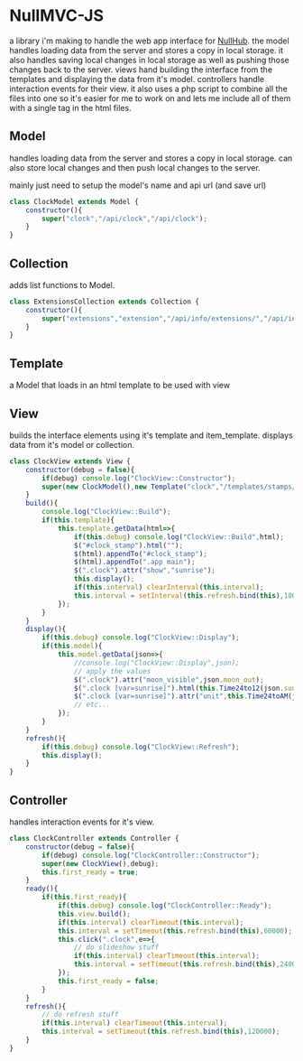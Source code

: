 # NullMVC-JS
 
a library i'm making to handle the web app interface for [NullHub](http://github.com/sophiathekitty/NullHub). the model handles loading data from the server and stores a copy in local storage. it also handles saving local changes in local storage as well as pushing those changes back to the server. views hand building the interface from the templates and displaying the data from it's model. controllers handle interaction events for their view. it also uses a php script to combine all the files into one so it's easier for me to work on and lets me include all of them with a single tag in the html files.

## Model

handles loading data from the server and stores a copy in local storage. can also store local changes and then push local changes to the server.

mainly just need to setup the model's name and api url (and save url)

```js
class ClockModel extends Model {
    constructor(){
        super("clock","/api/clock","/api/clock");
    }
}
```

## Collection

adds list functions to Model.

```js
class ExtensionsCollection extends Collection {
    constructor(){
        super("extensions","extension","/api/info/extensions/","/api/info/extensions/")
    }
}
```

## Template

a Model that loads in an html template to be used with view

## View

builds the interface elements using it's template and item_template. displays data from it's model or collection.

```js
class ClockView extends View {
    constructor(debug = false){
        if(debug) console.log("ClockView::Constructor");
        super(new ClockModel(),new Template("clock","/templates/stamps/clock.html"),null,60000,debug);
    }
    build(){
        console.log("ClockView::Build");
        if(this.template){
            this.template.getData(html=>{
                if(this.debug) console.log("ClockView::Build",html);
                $("#clock_stamp").html("");
                $(html).appendTo("#clock_stamp");
                $(html).appendTo(".app main");
                $(".clock").attr("show","sunrise");
                this.display();
                if(this.interval) clearInterval(this.interval);
                this.interval = setInterval(this.refresh.bind(this),1000);
            });
        }
    }
    display(){
        if(this.debug) console.log("ClockView::Display");
        if(this.model){
            this.model.getData(json=>{
                //console.log("ClockView::Display",json);
                // apply the values
                $(".clock").attr("moon_visible",json.moon_out);
                $(".clock [var=sunrise]").html(this.Time24to12(json.sunrise));
                $(".clock [var=sunrise]").attr("unit",this.Time24toAM(json.sunrise));
                // etc...
            });
        }
    }
    refresh(){
        if(this.debug) console.log("ClockView::Refresh");
        this.display();
    }
}
```

## Controller

handles interaction events for it's view.

```js
class ClockController extends Controller {
    constructor(debug = false){
        if(debug) console.log("ClockController::Constructor");
        super(new ClockView(),debug);
        this.first_ready = true;
    }
    ready(){
        if(this.first_ready){
            if(this.debug) console.log("ClockController::Ready");
            this.view.build();
            if(this.interval) clearTimeout(this.interval);
            this.interval = setTimeout(this.refresh.bind(this),60000);
            this.click(".clock",e=>{
                // do slideshow stuff
                if(this.interval) clearTimeout(this.interval);
                this.interval = setTimeout(this.refresh.bind(this),240000);    
            });
            this.first_ready = false;
        }
    }
    refresh(){
        // do refresh stuff
        if(this.interval) clearTimeout(this.interval);
        this.interval = setTimeout(this.refresh.bind(this),120000);
    }
}
```
